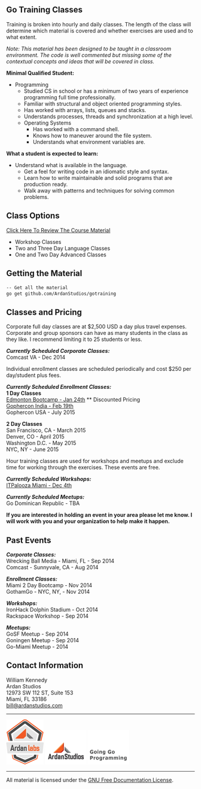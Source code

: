## Go Training Classes
Training is broken into hourly and daily classes. The length of the class will determine which material is covered and whether exercises are used and to what extent.

_Note: This material has been designed to be taught in a classroom environment. The code is well commented but missing some of the contextual concepts and ideas that will be covered in class._

**Minimal Qualified Student:**

* Programming
	* Studied CS in school or has a minimum of two years of experience programming full time professionally.
	* Familiar with structural and object oriented programming styles.
	* Has worked with arrays, lists, queues and stacks.
	* Understands processes, threads and synchronization at a high level.
	* Operating Systems
    	* Has worked with a command shell.
    	* Knows how to maneuver around the file system.
    	* Understands what environment variables are.

**What a student is expected to learn:**

* Understand what is available in the language.
    * Get a feel for writing code in an idiomatic style and syntax.
    * Learn how to write maintainable and solid programs that are production ready.
    * Walk away with patterns and techniques for solving common problems. 

## Class Options

[Click Here To Review The Course Material](00-slides/readme.md)

* Workshop Classes
* Two and Three Day Language Classes
* One and Two Day Advanced Classes

## Getting the Material

    -- Get all the material
    go get github.com/ArdanStudios/gotraining

## Classes and Pricing

Corporate full day classes are at $2,500 USD a day plus travel expenses. Corporate and group sponsors can have as many students in the class as they like. I recommend limiting it to 25 students or less.

**_Currently Scheduled Corporate Classes:_**  
Comcast VA - Dec 2014

Individual enrollment classes are scheduled periodically and cost $250 per day/student plus fees.

**_Currently Scheduled Enrollment Classes:_**  
**1 Day Classes**  
[Edmonton Bootcamp - Jan 24th](http://edmontongo.org/workshop/) ** Discounted Pricing  
[Gophercon India - Feb 19th](http://www.gophercon.in/go-workshop/)  
Gophercon USA - July 2015  

**2 Day Classes**  
San Francisco, CA - March 2015  
Denver, CO - April 2015  
Washington D.C. - May 2015  
NYC, NY - June 2015  

Hour training classes are used for workshops and meetups and exclude time for working through the exercises. These events are free.

**_Currently Scheduled Workshops:_**   
[ITPalooza Miami - Dec 4th](http://itpalooza.com/session/intro-to-go-programming/)

**_Currently Scheduled Meetups:_**   
Go Dominican Republic - TBA

**If you are interested in holding an event in your area please let me know. I will work with you and your organization to help make it happen.**

## Past Events

**_Corporate Classes:_**  
Wrecking Ball Media - Miami, FL - Sep 2014  
Comcast - Sunnyvale, CA - Aug 2014

**_Enrollment Classes:_**  
Miami 2 Day Bootcamp - Nov 2014  
GothamGo - NYC, NY, - Nov 2014  

**_Workshops:_**  
IronHack Dolphin Stadium - Oct 2014  
Rackspace Workshop - Sep 2014

**_Meetups:_**  
GoSF Meetup - Sep 2014  
Goningen Meetup - Sep 2014  
Go-Miami Meetup - 2014

## Contact Information

William Kennedy  
Ardan Studios  
12973 SW 112 ST, Suite 153  
Miami, FL 33186  
bill@ardanstudios.com

___
[![GoingGo Training](00-slides/images/ggt_logo.png)](http://www.goinggotraining.net)
[![Ardan Studios](00-slides/images/ardan_logo.png)](http://www.ardanstudios.com)
[![GoingGo Blog](00-slides/images/ggb_logo.png)](http://www.goinggo.net)
___
All material is licensed under the [GNU Free Documentation License](https://github.com/ArdanStudios/gotraining/blob/master/LICENSE).